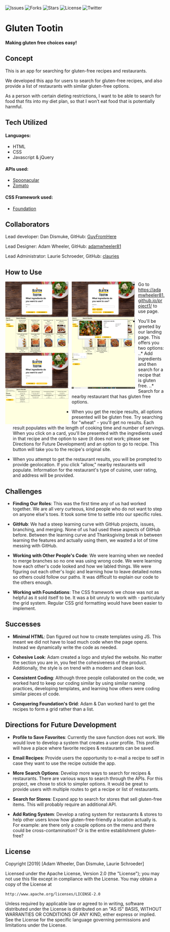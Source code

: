 ![Issues](https://img.shields.io/github/issues/adamwheeler81/project1)  ![Forks](https://img.shields.io/github/forks/adamwheeler81/project1)  ![Stars](https://img.shields.io/github/stars/adamwheeler81/project1)  ![License](https://img.shields.io/github/license/adamwheeler81/project1)  ![Twitter](https://img.shields.io/twitter/url?url=https%3A%2F%2Fgithub.com%2Fadamwheeler81%2Fproject1
)

# Gluten Tootin
#### Making gluten free choices easy!


## Concept
This is an app for searching for gluten-free recipes and restaurants.

We developed this app for users to search for gluten-free recipes, and also provide a list of restaurants with similar gluten-free options.

As a person with certain dieting restrictions, I want to be able to search for food that fits into my diet plan, so that I won’t eat food that is potentially harmful.


## Tech Utilized
#### Languages: 
* HTML
* CSS
* Javascript & jQuery

#### APIs used:
* [Spoonacular](https://spoonacular.com/food-api)
* [Zomato](https://developers.zomato.com/api/v2.1/)

#### CSS Framework used:
* [Foundation](https://foundation.zurb.com/)


## Collaborators
Lead developer: Dan Dismuke, GitHub: [GuyFromHere](https://github.com/GuyFromHere)

Lead Designer: Adam Wheeler, GitHub: [adamwheeler81](https://github.com/adamwheeler81)

Lead Administrator: Laurie Schroeder, GitHub: [clauries](https://github.com/clauries)


## How to Use
<img src="assets/images/capture-landing-page-start.png" alt="Landing Page" style="float: left; margin-right: 10px;" width="200"/><img src="assets/images/capture-landing-page-search-recipe.png" alt="Landing Page: search for recipes by ingredients" style="float: left; margin-right: 10px;" width="200"/><img src="assets/images/capture-recipes-results.png" alt="Recipe Results Page" style="float: left; margin-right: 10px;" width="200"/><img src="assets/images/capture-recipes-card.png" alt="Recipe Card" style="float: left; margin-right: 10px;" width="200"/><img src="assets/images/capture-landing-page-search-restaurant.png" alt="Landing Page: search for restaurants near you" style="float: left; margin-right: 10px;" width="200"/><img src="assets/images/capture-restaurants-give-location.png" alt="Give permission to use location" style="float: left; margin-right: 10px;" width="200"/><img src="assets/images/capture-restaurants-results.png" alt="Restaurant Results Page" style="float: left; margin-right: 10px;" width="200"/>

* Go to https://adamwheeler81.github.io/project1/ to use page.

* You'll be greeted by our landing page. This offers you two options:
..* Add ingredients and then search for a recipe that is gluten free.
..* Search for a nearby restaurant that has gluten free options.

* When you get the recipe results, all options presented will be gluten free. Try searching for "wheat" - you'll get no results. Each result populates with the length of cooking time and number of servings. When you click on a card, you'll be presented with the ingredients used in that recipe and the option to save (it does not work; please see Directions for Future Development) and an option to go to recipe. This button will take you to the recipe's original site. 

* When you attempt to get the restaurant results, you will be prompted to provide geolocation. If you click "allow," nearby restaurants will populate. Information for the restaurant's type of cuisine, user rating, and address will be provided. 


## Challenges
* **Finding Our Roles**: This was the first time any of us had worked together. We are all very curteous, kind people who do not want to step on anyone else's toes. It took some time to settle into our specific roles.

* **GitHub**: We had a steep learning curve with GitHub projects, issues, branching, and merging. None of us had used these aspects of GitHub before. Between the learning curve and Thanksgiving break in between learning the features and actually using them, we wasted a lot of time messing with GitHub. 

* **Working with Other People's Code**: We were learning when we needed to merge branches so no one was using wrong code. We were learning how each other's code looked and how we labled things. We were figuring out each other's logic and learning how to leave detailed notes so others could follow our paths. It was difficult to explain our code to the others enough.

* **Working with Foundations**: The CSS framework we chose was not as helpful as it sold itself to be. It was a bit unruly to work with - particularly the grid system. Regular CSS grid formatting would have been easier to implement. 


## Successes
* **Minimal HTML**: Dan figured out how to create templates using JS. This meant we did not have to load much code when the page opens. Instead we dynamically write the code as needed. 

* **Cohesive Look**: Adam created a logo and styled the website. No matter the section you are in, you feel the cohesiveness of the product. Additionally, the style is on trend with a modern and clean look.

* **Consistent Coding**: Although three people collaborated on the code, we worked hard to keep our coding similar by using similar naming practices, developing templates, and learning how others were coding similar pieces of code.

* **Conquering Foundation's Grid**: Adam & Dan worked hard to get the recipes to form a grid rather than a list.


## Directions for Future Development
* **Profile to Save Favorites**: Currently the save function does not work. We would love to develop a system that creates a user profile. This profile will have a place where favorite recipes & restaurants can be saved. 

* **Email Recipes**: Provide users the opportunity to e-mail a recipe to self in case they want to use the recipe outside the app. 

* **More Search Options**: Develop more ways to search for recipes & restaurants. There are various ways to search through the APIs. For this project, we chose to stick to simpler options. It would be great to provide users with multiple routes to get a recipe or list of restaurants.

* **Search for Stores**: Expand app to search for stores that sell gluten-free items. This will probably require an additional API.

* **Add Rating System**: Develop a rating system for restaurants & stores to help other users know how gluten-free-friendly a location actually is. For example: are there only a couple options on the menu and there could be cross-contamination? Or is the entire establishment gluten-free?

## License
Copyright [2019] [Adam Wheeler, Dan Dismuke, Laurie Schroeder]

Licensed under the Apache License, Version 2.0 (the "License");
you may not use this file except in compliance with the License.
You may obtain a copy of the License at

    http://www.apache.org/licenses/LICENSE-2.0

Unless required by applicable law or agreed to in writing, software
distributed under the License is distributed on an "AS IS" BASIS,
WITHOUT WARRANTIES OR CONDITIONS OF ANY KIND, either express or implied.
See the License for the specific language governing permissions and
limitations under the License.